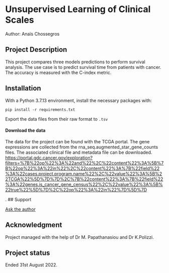 # Unsupervised Learning of Clinical Scales

Author: Anaïs Chossegros

## Project Description

This project compares three models predictions to perform survival analysis. The use case is to predict survival time from patients with cancer. The accuracy is measured with the C-index metric.

## Installation

With a Python 3.7.13 environment, install the necessary packages with:

`pip install -r requirements.txt`

Export the data files from their raw format to `.tsv`



#### Download the data

The data for the project can be found with the TCGA portal. The gene expressions are collected from the rna_seq.augmented_star_gene_counts files. 
The associated clinical file and metadata file can be downloaded. 
https://portal.gdc.cancer.gov/exploration?filters=%7B%22op%22%3A%22and%22%2C%22content%22%3A%5B%7B%22op%22%3A%22in%22%2C%22content%22%3A%7B%22field%22%3A%22cases.project.program.name%22%2C%22value%22%3A%5B%22TCGA%22%5D%7D%7D%2C%7B%22content%22%3A%7B%22field%22%3A%22genes.is_cancer_gene_census%22%2C%22value%22%3A%5B%22true%22%5D%7D%2C%22op%22%3A%22in%22%7D%5D%7D


. ## Support

[Ask the author](mailto:amc21@ic.ac.uk)



## Acknowledgment

Project managed with the help of Dr M. Papathanasiou and Dr K.Polizzi.


## Project status

Ended 31st August 2022.
